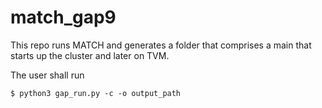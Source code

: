 # match_gap9

This repo runs MATCH and generates a folder that comprises a main that starts up the cluster and later on TVM.

The user shall run
```
$ python3 gap_run.py -c -o output_path
```